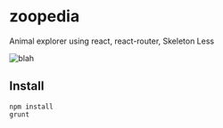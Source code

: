 # zoopedia
Animal explorer using react, react-router, Skeleton Less

![blah](http://i.imgur.com/P7Z9IB5.png)

## Install 

```
npm install
grunt 
```

